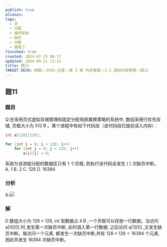 ```yaml
---
publish: true
aliases: 
tags:
  - 页
  - 分配
  - 操作系统
  - 缺页
  - 中断
  - 做错了
finished: true
created: 2024-07-23 06:17
updated: 2024-09-21 13:12
title: 题11
TARGET DECK: 刷题::25OS-王道::第 3 章 内存管理::3.2 虚拟内存管理::题11
---
```

## 题11
### 题目
Q:在采用页式虚拟存储管理和固定分配局部置换策略的系统中, 数组采用行优先存储, 页框大小为 ${512}\mathrm{\;B}$ 。某个进程中有如下代码段（该代码段已提前读入内存）：
```cpp
int a[128][128];

for (int i = 0; i < 128; i++)
    for (int j = 0; j < 128; j++)
        a[i][j] = 0;
```
系统为该进程分配的数据区只有 1 个页框, 则执行该代码会发生 ( ) 次缺页中断。
A. 1 
B. 2 
C. 128 
D. 16384
### 分析
A:![](https://img.hwenyi.live/202408192106862.webp)
### 解
D
数组大小为 ${128} \times {128}$, int 型数据占 $4\mathrm{\;B}$ ,一个页框可以存放一行数据。当访问 $\mathrm{a}\lbrack 0\rbrack \lbrack 0\rbrack$ 时,发生第一次缺页中断, 此时调入第一行数据; 之后访问 $\mathrm{a}\lbrack 1\rbrack \lbrack 0\rbrack$ ,又发生缺页中断。每访问一个元素, 都发生一次缺页中断,共有 ${128} \times {128} = {16384}$ 个元素,因此共发生 16384 次缺页中断。
